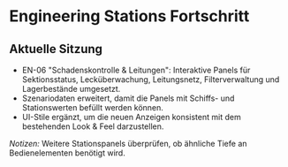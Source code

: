 # Engineering Stations Fortschritt

## Aktuelle Sitzung
- EN-06 "Schadenskontrolle & Leitungen": Interaktive Panels für Sektionsstatus, Lecküberwachung, Leitungsnetz, Filterverwaltung und Lagerbestände umgesetzt.
- Szenariodaten erweitert, damit die Panels mit Schiffs- und Stationswerten befüllt werden können.
- UI-Stile ergänzt, um die neuen Anzeigen konsistent mit dem bestehenden Look & Feel darzustellen.

_Notizen:_ Weitere Stationspanels überprüfen, ob ähnliche Tiefe an Bedienelementen benötigt wird.
